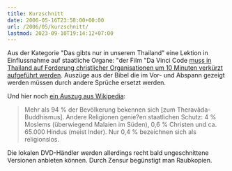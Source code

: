 ```yaml
---
title: Kurzschnitt
date: 2006-05-16T23:58:00+00:00
url: /2006/05/kurzschnitt/
lastmod: 2023-09-10T19:14:12+07:00
---
```

Aus der Kategorie "Das gibts nur in unserem Thailand" eine Lektion in Einflussnahme auf staatliche Organe: "der Film "Da Vinci Code [muss in Thailand auf Forderung christlicher Organisationen um 10 Minuten verkürzt aufgeführt werden][1]. Auszüge aus der Bibel die im Vor- und Abspann gezeigt werden müssen durch andere Sprüche ersetzt werden.

Und hier noch [ein Auszug aus Wikipedia][2]:

> Mehr als 94 % der Bevölkerung bekennen sich [zum Theravâda-Buddhismus]. Andere Religionen genie?en staatlichen Schutz: 4 % Moslems (überwiegend Malaien im Süden), 0,6 % Christen und ca. 65.000 Hindus (meist Inder). Nur 0,4 % bezeichnen sich als religionslos.

Die lokalen DVD-Händler werden allerdings recht bald ungeschnittene Versionen anbieten können. Durch Zensur begünstigt man Raubkopien.

 [1]: http://www.nationmultimedia.com/2006/05/17/headlines/headlines_30004210.php
 [2]: http://de.wikipedia.org/wiki/Thailand#Religion
